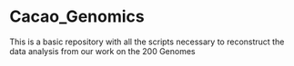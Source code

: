 # Cacao_Genomics
This is a basic repository with all the scripts necessary to reconstruct the data analysis from our work on the 200 Genomes
